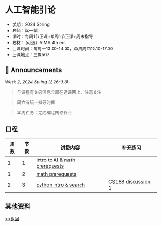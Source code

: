 # 人工智能引论

* 学期：2024 Spring
* 教师：梁一韬
* 课时：每周1节正课+单周1节正课+周末指导
* 教材：（可选）AIMA 4th ed.
* 上课时间：每周一13:00-14:50，单周周四15:10-17:00
* 上课地点：三教507

## 📢 Announcements

*Week 2, 2024 Spring (2.26-3.3)*

> 与课程有关的信息全部在选课网上，注意关注

> 周六有统一指导时间

> 本周任务：完成编程网格作业

## 日程

| 周数 |节数| 讲授内容 | 补充练习 |
| ---- |----| -------- | -------- |
|1|1|[intro to AI & math prerequests](/courses/ai/lec1)||
|1|2|[math prerequests](https://calvinxiaocao.github.io/courses/ai/lec2.html)||
|2|3|[python intro & search](https://calvinxiaocao.github.io/courses/ai/lec3.html)|CS188 discussion 1|


## 其他资料

[<<返回](university_courses)